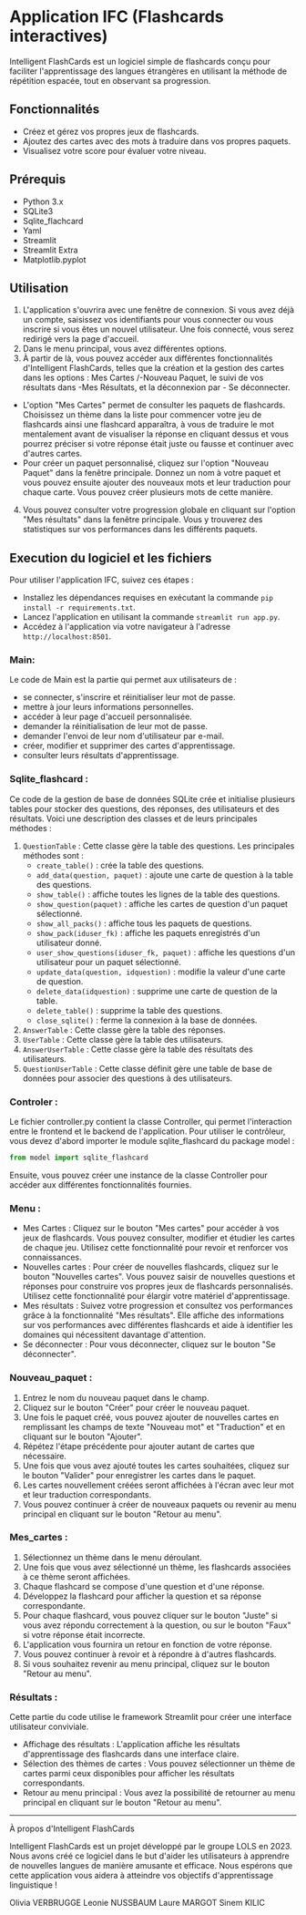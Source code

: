# Application IFC (Flashcards interactives)

Intelligent FlashCards est un logiciel simple de flashcards conçu pour faciliter l'apprentissage des langues étrangères en utilisant la méthode de répétition espacée, tout en observant sa progression.

## Fonctionnalités

- Créez et gérez vos propres jeux de flashcards.
- Ajoutez des cartes avec des mots à traduire dans vos propres paquets.
- Visualisez votre score pour évaluer votre niveau.

## Prérequis

- Python 3.x
- SQLite3
- Sqlite_flachcard
- Yaml
- Streamlit
- Streamlit Extra
- Matplotlib.pyplot

## Utilisation

1. L'application s'ouvrira avec une fenêtre de connexion. Si vous avez déjà un compte, saisissez vos identifiants pour vous connecter ou vous inscrire si vous êtes un nouvel utilisateur. Une fois connecté, vous serez redirigé vers la page d'accueil. 
2. Dans le menu principal, vous avez différentes options. 
3. À partir de là, vous pouvez accéder aux différentes fonctionnalités d'Intelligent FlashCards, telles que la création et la gestion des cartes dans les options : Mes Cartes /-Nouveau Paquet, le suivi de vos résultats dans -Mes Résultats, et la déconnexion par - Se déconnecter. 
- L'option "Mes Cartes" permet de consulter les paquets de flashcards. Choisissez un thème dans la liste pour commencer votre jeu de flashcards ainsi une flashcard apparaîtra, à vous de traduire le mot mentalement avant de visualiser la réponse en cliquant dessus et vous pourrez préciser si votre réponse était juste ou fausse et continuer avec d'autres cartes.
- Pour créer un paquet personnalisé, cliquez sur l'option "Nouveau Paquet" dans la fenêtre principale. Donnez un nom à votre paquet et vous pouvez ensuite ajouter des nouveaux mots et leur traduction pour chaque carte. Vous pouvez créer plusieurs mots de cette manière.
4. Vous pouvez consulter votre progression globale en cliquant sur l'option "Mes résultats" dans la fenêtre principale. Vous y trouverez des statistiques sur vos performances dans les différents paquets.

## Execution du logiciel et les fichiers

Pour utiliser l'application IFC, suivez ces étapes :
- Installez les dépendances requises en exécutant la commande `pip install -r requirements.txt`. 
- Lancez l'application en utilisant la commande `streamlit run app.py`. 
- Accédez à l'application via votre navigateur à l'adresse `http://localhost:8501`.

### Main: 
Le code de Main est la partie qui permet aux utilisateurs de :
- se connecter, s'inscrire et réinitialiser leur mot de passe. 
- mettre à jour leurs informations personnelles. 
- accéder à leur page d'accueil personnalisée. 
- demander la réinitialisation de leur mot de passe. 
- demander l'envoi de leur nom d'utilisateur par e-mail. 
- créer, modifier et supprimer des cartes d'apprentissage. 
- consulter leurs résultats d'apprentissage.
### Sqlite_flashcard : 
Ce code de la gestion de base de données SQLite crée et initialise plusieurs tables pour stocker des questions, des réponses, des utilisateurs et des résultats.
Voici une description des classes et de leurs principales méthodes :
1. `QuestionTable` : Cette classe gère la table des questions. Les principales méthodes sont :
   - `create_table()` : crée la table des questions.
   - `add_data(question, paquet)` : ajoute une carte de question à la table des questions.
   - `show_table()` : affiche toutes les lignes de la table des questions.
   - `show_question(paquet)` : affiche les cartes de question d'un paquet sélectionné.
   - `show_all_packs()` : affiche tous les paquets de questions.
   - `show_pack(iduser_fk)` : affiche les paquets enregistrés d'un utilisateur donné.
   - `user_show_questions(iduser_fk, paquet)` : affiche les questions d'un utilisateur pour un paquet sélectionné.
   - `update_data(question, idquestion)` : modifie la valeur d'une carte de question.
   - `delete_data(idquestion)` : supprime une carte de question de la table.
   - `delete_table()` : supprime la table des questions.
   - `close_sqlite()` : ferme la connexion à la base de données.
2. `AnswerTable` : Cette classe gère la table des réponses. 
3. `UserTable` : Cette classe gère la table des utilisateurs. 
4. `AnswerUserTable` : Cette classe gère la table des résultats des utilisateurs. 
5. `QuestionUserTable` : Cette classe définit gère une table de base de données pour associer des questions à des utilisateurs.

### Controler : 
Le fichier controller.py contient la classe Controller, qui permet l'interaction entre le frontend et le backend de l'application.
Pour utiliser le contrôleur, vous devez d'abord importer le module sqlite_flashcard du package model :
```python
from model import sqlite_flashcard
```
Ensuite, vous pouvez créer une instance de la classe Controller pour accéder aux différentes fonctionnalités fournies.

### Menu :
* Mes Cartes : Cliquez sur le bouton "Mes cartes" pour accéder à vos jeux de flashcards. Vous pouvez consulter, modifier et étudier les cartes de chaque jeu. Utilisez cette fonctionnalité pour revoir et renforcer vos connaissances. 
* Nouvelles cartes : Pour créer de nouvelles flashcards, cliquez sur le bouton "Nouvelles cartes". Vous pouvez saisir de nouvelles questions et réponses pour construire vos propres jeux de flashcards personnalisés. Utilisez cette fonctionnalité pour élargir votre matériel d'apprentissage. 
* Mes résultats : Suivez votre progression et consultez vos performances grâce à la fonctionnalité "Mes résultats". Elle affiche des informations sur vos performances avec différentes flashcards et aide à identifier les domaines qui nécessitent davantage d'attention. 
* Se déconnecter : Pour vous déconnecter, cliquez sur le bouton "Se déconnecter".
### Nouveau_paquet :
1. Entrez le nom du nouveau paquet dans le champ. 
2. Cliquez sur le bouton "Créer" pour créer le nouveau paquet. 
3. Une fois le paquet créé, vous pouvez ajouter de nouvelles cartes en remplissant les champs de texte "Nouveau mot" et "Traduction" et en cliquant sur le bouton "Ajouter". 
4. Répétez l'étape précédente pour ajouter autant de cartes que nécessaire. 
5. Une fois que vous avez ajouté toutes les cartes souhaitées, cliquez sur le bouton "Valider" pour enregistrer les cartes dans le paquet. 
6. Les cartes nouvellement créées seront affichées à l'écran avec leur mot et leur traduction correspondants. 
7. Vous pouvez continuer à créer de nouveaux paquets ou revenir au menu principal en cliquant sur le bouton "Retour au menu".
### Mes_cartes :
1. Sélectionnez un thème dans le menu déroulant. 
2. Une fois que vous avez sélectionné un thème, les flashcards associées à ce thème seront affichées. 
3. Chaque flashcard se compose d'une question et d'une réponse.
4. Développez la flashcard pour afficher la question et sa réponse correspondante. 
5. Pour chaque flashcard, vous pouvez cliquer sur le bouton "Juste" si vous avez répondu correctement à la question, ou sur le bouton "Faux" si votre réponse était incorrecte. 
6. L'application vous fournira un retour en fonction de votre réponse. 
7. Vous pouvez continuer à revoir et à répondre à d'autres flashcards. 
8. Si vous souhaitez revenir au menu principal, cliquez sur le bouton "Retour au menu".
### Résultats : 
Cette partie du code utilise le framework Streamlit pour créer une interface utilisateur conviviale.
* Affichage des résultats : L'application affiche les résultats d'apprentissage des flashcards dans une interface claire. 
* Sélection des thèmes de cartes : Vous pouvez sélectionner un thème de cartes parmi ceux disponibles pour afficher les résultats correspondants. 
* Retour au menu principal : Vous avez la possibilité de retourner au menu principal en cliquant sur le bouton "Retour au menu".



***
À propos d'Intelligent FlashCards

Intelligent FlashCards est un projet développé par le groupe LOLS en 2023. Nous avons créé ce logiciel dans le but d'aider les utilisateurs à apprendre de nouvelles langues de manière amusante et efficace. Nous espérons que cette application vous aidera à atteindre vos objectifs d'apprentissage linguistique !

Olivia VERBRUGGE
Leonie NUSSBAUM
Laure MARGOT
Sinem KILIC
